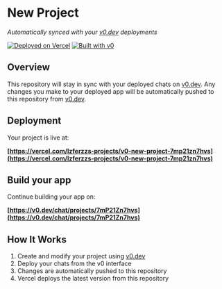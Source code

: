 # New Project

*Automatically synced with your [v0.dev](https://v0.dev) deployments*

[![Deployed on Vercel](https://img.shields.io/badge/Deployed%20on-Vercel-black?style=for-the-badge&logo=vercel)](https://vercel.com/lzferzzs-projects/v0-new-project-7mp21zn7hvs)
[![Built with v0](https://img.shields.io/badge/Built%20with-v0.dev-black?style=for-the-badge)](https://v0.dev/chat/projects/7mP21Zn7hvs)

## Overview

This repository will stay in sync with your deployed chats on [v0.dev](https://v0.dev).
Any changes you make to your deployed app will be automatically pushed to this repository from [v0.dev](https://v0.dev).

## Deployment

Your project is live at:

**[https://vercel.com/lzferzzs-projects/v0-new-project-7mp21zn7hvs](https://vercel.com/lzferzzs-projects/v0-new-project-7mp21zn7hvs)**

## Build your app

Continue building your app on:

**[https://v0.dev/chat/projects/7mP21Zn7hvs](https://v0.dev/chat/projects/7mP21Zn7hvs)**

## How It Works

1. Create and modify your project using [v0.dev](https://v0.dev)
2. Deploy your chats from the v0 interface
3. Changes are automatically pushed to this repository
4. Vercel deploys the latest version from this repository
